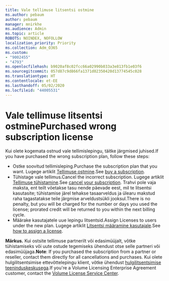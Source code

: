 ```yaml
---
title: Vale tellimuse litsentsi ostmine
ms.author: pebaum
author: pebaum
manager: mnirkhe
ms.audience: Admin
ms.topic: article
ROBOTS: NOINDEX, NOFOLLOW
localization_priority: Priority
ms.collection: Adm_O365
ms.custom:
- "9002455"
- "4793"
ms.openlocfilehash: b9020af8c02fcc66a02990b033a3e813fb1e03f6
ms.sourcegitcommit: 057d87c9d866fa1371d02350420d13774545c028
ms.translationtype: HT
ms.contentlocale: et-EE
ms.lasthandoff: 05/02/2020
ms.locfileid: "44005531"
---
```

# <a name="purchased-wrong-subscription-license"></a><span data-ttu-id="2911c-102">Vale tellimuse litsentsi ostmine</span><span class="sxs-lookup"><span data-stu-id="2911c-102">Purchased wrong subscription license</span></span>

<span data-ttu-id="2911c-103">Kui olete kogemata ostnud vale tellimislepingu, täitke järgmised juhised.</span><span class="sxs-lookup"><span data-stu-id="2911c-103">If you have purchased the wrong subscription plan, follow these steps:</span></span>

- <span data-ttu-id="2911c-104">Ostke soovitud tellimisleping.</span><span class="sxs-lookup"><span data-stu-id="2911c-104">Purchase the subscription plan that you want.</span></span> <span data-ttu-id="2911c-105">Lugege artiklit [Tellimuse ostmine](https://docs.microsoft.com/alchemyinsights/buy-a-subscription-to-office-365-for-business).</span><span class="sxs-lookup"><span data-stu-id="2911c-105">See [buy a subscription](https://docs.microsoft.com/alchemyinsights/buy-a-subscription-to-office-365-for-business).</span></span>
- <span data-ttu-id="2911c-106">Tühistage vale tellimus.</span><span class="sxs-lookup"><span data-stu-id="2911c-106">Cancel the incorrect subscription.</span></span> <span data-ttu-id="2911c-107">Lugege artiklit [Tellimuse tühistamine](https://docs.microsoft.com/alchemyinsights/canceling-your-office-365-subscription).</span><span class="sxs-lookup"><span data-stu-id="2911c-107">See [cancel your subscription](https://docs.microsoft.com/alchemyinsights/canceling-your-office-365-subscription).</span></span>
<span data-ttu-id="2911c-108">Trahvi pole vaja maksta, ent teilt võetakse tasu nende päevade eest, mil te litsentsi kasutasite; tühistamise järel tehakse tasaarveldus ja ülearu makstud raha tagastatakse teile järgmise arveldustsükli jooksul.</span><span class="sxs-lookup"><span data-stu-id="2911c-108">There is no penalty, but you will be charged for the number or days you used the license; prorated credit will be returned to you within the next billing cycle.</span></span>
- <span data-ttu-id="2911c-109">Määrake kasutajatele uue lepingu litsentsid.</span><span class="sxs-lookup"><span data-stu-id="2911c-109">Assign Licenses to users under the new plan.</span></span> <span data-ttu-id="2911c-110">Lugege artiklit [Litsentsi määramine kasutajale](https://docs.microsoft.com/alchemyinsights/how-to-assign-a-license-to-a-user).</span><span class="sxs-lookup"><span data-stu-id="2911c-110">See [how to assign a license](https://docs.microsoft.com/alchemyinsights/how-to-assign-a-license-to-a-user).</span></span>

<span data-ttu-id="2911c-111">**Märkus.** Kui ostsite tellimuse partnerilt või edasimüüjalt, võtke tühistamiseks või uute ostude tegemiseks ühendust otse selle partneri või edasimüüjaga.</span><span class="sxs-lookup"><span data-stu-id="2911c-111">**Note**: If you purchased the subscription from a partner or reseller, contact them directly for all cancellations and purchases.</span></span> <span data-ttu-id="2911c-112">Kui olete hulgilitsentsimise ettevõttelepingu klient, võtke ühendust [hulgilitsentsimise teeninduskeskusega](https://support.microsoft.com/help/4471406/how-to-contact-the-microsoft-volume-licensing-service-center).</span><span class="sxs-lookup"><span data-stu-id="2911c-112">If you're a Volume Licensing Enterprise Agreement customer, contact the [Volume License Service Center](https://support.microsoft.com/help/4471406/how-to-contact-the-microsoft-volume-licensing-service-center).</span></span>
